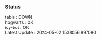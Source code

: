 ### Status


table : DOWN  
hogwarts : OK  
icy-bot : OK  
Latest Update : 2024-05-02 15:08:56.897080
